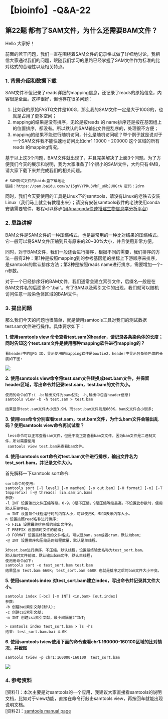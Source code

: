# 【bioinfo】-Q&A-22

## 第22题 都有了SAM文件，为什么还需要BAM文件？
Hello 大家好！

前面的若干问题，我们一直在围绕着SAM文件的记录格式做了详细地讨论，我相信大家通过我们的问题，跟随我们学习的思路已经掌握了SAM文件作为标准的比对格式的合理性以及相关特点。

### 1. 背景介绍和数据下载
SAM文件不但记录了reads详细的mapping信息，还记录了reads的原始信息，内容很是全面。这样很好，但也存在很多问题：

1. 比如我的原始FASTQ文件是100G，那么我的SAM文件一定是大于100G的，也就是占用了更多空间；
2. mapping的结果是没有排序，无论是按reads 的 name排序还是按在基因组上的位置排序，都没有。所以默认的SAM输出文件是乱序的，处理很不方便；
3. mapping的结果不能进行随机访问，什么是随机访问呢？举个例子就是说对于一个SAM文件我不能快速地访问比如chr1 10000 - 200000 这个区域的所有reads 的mapping情况。

基于以上这3个问题，BAM文件就出现了，并且完美解决了上面3个问题。为了方便我们今天的展示和说明，我为大家准备了1个很小的SAM文件，大约只有4MB，请大家下载下来并完成我们的相关问题。
```
# SAM测试文件的baidu盘下载地址
链接：https://pan.baidu.com/s/15gVVYPRu3VbF_uKbJUUGrA 密码：2drn
```
同时，我们今天要使用的工具是Linux下的samtools，请没有Linux的老铁去安装Linux（我们马上就会有教程出来）；请没有安装samtools软件的老铁使用conda安装需要软件，教程可以移步([用Anaconda快速搭建生物信息学分析平台](https://zhuanlan.zhihu.com/p/35711429))

### 2. 思路讲解
BAM文件是SAM文件的一种压缩格式，也是最常用的一种比对结果的压缩格式。它一般可以将SAM文件压缩到只有原来的20~30%大小，并且使用非常方便。

同时，对于BAM文件，我们一般还会进行排序，根据不同的需要，我们排序的方法一般有2种：第1种是按照mapping到的参考基因组的坐标上下游顺序来排序，是samtools的默认排序方法；第2种是按照reads name进行排序，需要增加一个-n参数。

对于一个已经排序好的BAM文件，我们通常会建立索引文件，后缀名一般是在BAM文件名的后面多个“.bai“。有了BAM以及索引文件的出现，我们就可以随机访问任意一段染色体区域的BAM文件。

### 3. 提出问题
那么我们今天的问题也很简单，就是使用samtools工具对我们的测试数据test.sam文件进行操作。具体要求如下：

**1. 使用samtools view 命令查看test.sam的header，请记录各条染色体的长度；同时告知这个test.sam文件是使用哪种mapping软件进行mapping的？**
```
看header中的@PG ID，显示使用的mapping软件是bowtie2，header中显示各条染⾊体的长度如下图:
```
![](../../../../../Desktop/md/【bioinfo】-Q-A-22/1.png)

**2. 使用samtools view命令将test.sam文件转换成test.bam文件，并保留header区域，写出命令并记录test.sam，test.bam的文件大小。**
```
使用的命令如下:( -b:输出文件为bam格式; -h,输出中包含header信息)
samtools view -b -h test.sam > test.bam

结果显示test.sam⽂件大小是3.9M，而test.bam文件则是660K，bam⽂文件会小很多;
```
**3. 使用less命令分别查看test.sam，test.bam文件，为什么bam文件会输出乱码？使用samtools view命令再试试看？**
```
 less命令可以正常查看sam文件，但是不能正常查看bam⽂文件，因为bam文件是二进制文件，所以需要使用
 samtools view test.bam来查看bam文件。
 ```
**4. 使用samtools sort命令对test.bam文件进行排序，输出文件名为test_sort.bam，并记录文件大小。**

首先解释一下samtools sort命令:

```
sort命令的使用:
samtools sort [-l level] [-m maxMem] [-o out.bam] [-O format] [-n] [-T tmpprefix] [-@ threads] [in.sam|in.bam]
参数:
-l INT 设置输出文件压缩等级。0-9，0是不压缩，9是压缩等级最高。不设置此参数时，使用默认压缩等级;
-m INT 设置每个线程运行时的内存大小，可以使用K，M和G表示内存大⼩。
n 设置按照read名称进行排序;
-o FILE 设置最终排序后的输出文件名;
-T PREFIX 设置临时文件的前缀;
-O FORMAT 设置最终输出的文件格式，可以是bam，sam或者cram，默认为bam;
-@ INT 设置排序和压缩是的线程数量，默认是单线程。
```
```
对test.bam进行排序，不压缩，默认线程，设置最终输出名称为test_sort.bam，
默认临时文件前缀，默认输出bam文件，默认单线程;
使⽤用命令如下:
samtools sort -o test_sort.bam test.bam
结果显示 test.bam 660K; test_sort.bam 660K 也就是排序之后的bam⽂件⼤小不变。
```
**5. 使用samtools index 对test_sort.bam建立index，写出命令并记录其文件大小。**
```
samtools index [-bc] [-m INT] <in.bam> [out.index]
参数:
-b 创建bai索引⽂献(默认);
-c 创建csi索引⽂献;
-m INT 创建csi索引⽂献，最小间隔值2^INT;

> samtools index test_sort.bam > ls -hs
结果: test_sort.bam.bai 4.0K
```
**6. 使用samtools tview使用下面的命令查看chr1:160000-160100区域的比对情况，并截图**
```
samtools tview -p chr1:160000-160100  test_sort.bam

```
![](../../../../../Desktop/md/【bioinfo】-Q-A-22/2.png)
### 4. 参考资料
[资料1]：本次主要是对samtools的一个应用，我建议大家直接看samtools的说明文档，比如对于view功能，直接在命令行敲击samtools view，再按回车就能出现说明文档。       
[资料2]：[samtools manual page](http://www.htslib.org/doc/samtools.html)

